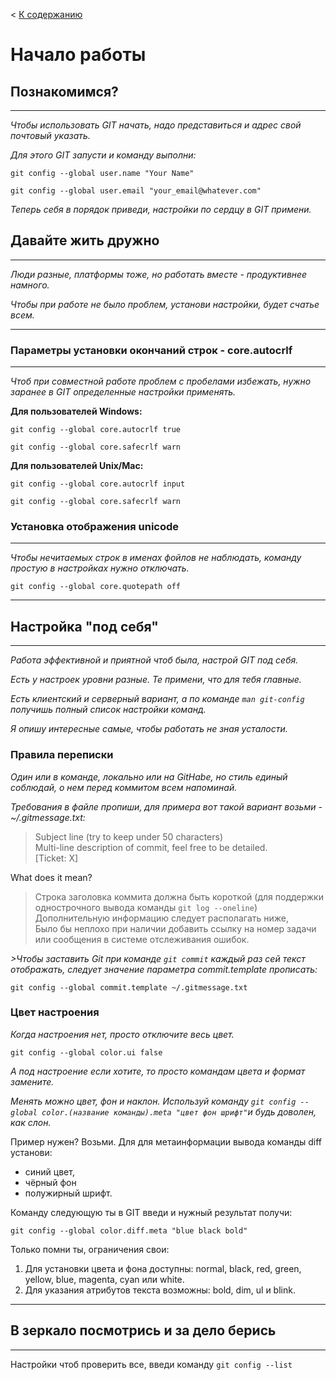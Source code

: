 < [К содержанию](/readme.md)

Начало работы
====

<b>Познакомимся?</b>
---
_________

<i>Чтобы использовать GIT начать, надо представиться и адрес свой почтовый указать. 

Для этого GIT запусти и команду выполни: </i>

    git config --global user.name "Your Name"

    git config --global user.email "your_email@whatever.com"

<i>Теперь себя в порядок приведи, настройки по сердцу в GIT примени.</i>

<b>Давайте жить дружно</b>
---
____________

<i> Люди разные, платформы тоже, но работать вместе - продуктивнее намного.

Чтобы при работе не было проблем, установи настройки, будет счатье всем. </i>

***

### <b>Параметры установки окончаний строк - core.autocrlf </b> 

***

<i> Чтоб при совместной работе проблем с пробелами избежать, нужно заранее в GIT определенные настройки применять. </i>

<b>Для пользователей Windows:</b>

    git config --global core.autocrlf true

    git config --global core.safecrlf warn

<strong> Для пользователей Unix/Mac:</strong>

    git config --global core.autocrlf input

    git config --global core.safecrlf warn


### <b> Установка отображения unicode </b>

***

<i>Чтобы нечитаемых строк в именах фойлов не наблюдать, команду простую в настройках нужно отключать. </i> 

    git config --global core.quotepath off

***

<b>Настройка "под себя"</b>
---
______________

<i> Работа эффективной и приятной чтоб была, настрой GIT под себя. 

Есть у настроек уровни разные. Те примени, что для тебя главные. 

Есть клиентский и серверный вариант, а по команде `man git-config` получишь полный список настройки команд.

Я опишу интересные самые, чтобы работать не зная усталости.</i>

### <b>Правила переписки</b>

<i>Один или в команде, локально или на GitHabe, но стиль единый соблюдай, о нем перед коммитом всем напоминай.  

Требования в файле пропиши, для примера вот такой вариант возьми - ~/.gitmessage.txt:</i>

> Subject line (try to keep under 50 characters) <br>
> Multi-line description of commit, feel free to be detailed.<br>
>[Ticket: X]

What does it mean? 

> Cтрока заголовка коммита должна быть короткой (для поддержки однострочного вывода команды `git log --oneline`)<br>
>Дополнительную информацию  следует располагать ниже,<br>
>Было бы неплохо при наличии добавить ссылку на номер задачи или сообщения в системе отслеживания ошибок.

<i>>Чтобы заставить Git при команде `git commit` каждый раз сей текст отображать, следует значение параметра commit.template прописать:</i>

    git config --global commit.template ~/.gitmessage.txt

### <b>Цвет настроения</b>

<i>Когда настроения нет, просто отключите весь цвет. </i>

    git config --global color.ui false

<i>А под настроение если хотите, то просто командам цвета и формат замените.

Менять можно цвет, фон и наклон. Используй команду `git config --global color.(название команды).meta "цвет фон шрифт"`и будь доволен, как слон.</i>

Пример нужен? Возьми. Для для метаинформации вывода команды diff установи: 
- синий цвет,
- чёрный фон 
- полужирный шрифт.

Команду следующую ты в GIT введи и нужный результат получи:

    git config --global color.diff.meta "blue black bold"

Только помни ты, ограничения свои:

1. Для установки цвета и фона доступны: normal, black, red, green, yellow, blue, magenta, cyan или white. 
2. Для указания атрибутов текста возможны: bold, dim, ul и blink.

***
<b>В зеркало посмотрись и за дело берись</b>
---
___________

Настройки чтоб проверить все, введи команду  `git config --list`
